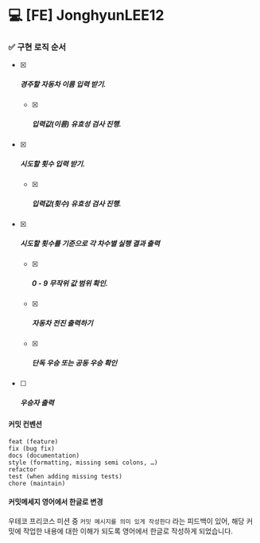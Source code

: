 # :computer: [FE] JonghyunLEE12

###  

### :white_check_mark: 구현 로직 순서

- [x] ##### 경주할 자동차 이름 입력 받기.

  - [x] ##### 입력값(이름) 유효성 검사 진행.

- [x] ##### 시도할 횟수 입력 받기.

  - [x] ##### 입력값(횟수) 유효성 검사 진행.

- [x] ##### 시도할 횟수를 기준으로 각 차수별 실행 결과 출력

  - [x] ##### 0 - 9 무작위 값 범위 확인.

  - [x] ##### 자동차 전진 출력하기

  - [x] ##### 단독 우승 또는 공동 우승 확인

- [ ] ##### 우승자 출력



#### 커밋 컨벤션

```
feat (feature)
fix (bug fix)
docs (documentation)
style (formatting, missing semi colons, …)
refactor
test (when adding missing tests)
chore (maintain)
```



#### 커밋메세지 영어에서 한글로 변경

우테코 프리코스 미션 중 `커밋 메시지를 의미 있게 작성한다` 라는 피드백이 있어,
해당 커밋에 작업한 내용에 대한 이해가 되도록 영어에서 한글로 작성하게 되었습니다.